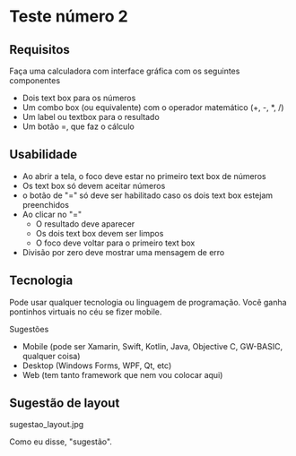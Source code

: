 # Teste número 2
## Requisitos
Faça uma calculadora com interface gráfica com os seguintes componentes

* Dois text box para os números 
* Um combo box (ou equivalente) com o operador matemático (+, -, *, /)
* Um label ou textbox para o resultado 
* Um botão =, que faz o cálculo 

## Usabilidade
* Ao abrir a tela, o foco deve estar no primeiro text box de números
* Os text box só devem aceitar números
* o botão de "=" só deve ser habilitado caso os dois text box estejam preenchidos
* Ao clicar no "=" 
    * O resultado deve aparecer
    * Os dois text box devem ser limpos
    * O foco deve voltar para o primeiro text box
* Divisão por zero deve mostrar uma mensagem de erro

## Tecnologia
Pode usar qualquer tecnologia ou linguagem de programação. Você ganha pontinhos virtuais no céu se fizer mobile.

Sugestões
* Mobile (pode ser Xamarin, Swift, Kotlin, Java, Objective C, GW-BASIC, qualquer coisa)
* Desktop (Windows Forms, WPF, Qt, etc)
* Web (tem tanto framework que nem vou colocar aqui)

## Sugestão de layout
sugestao_layout.jpg

Como eu disse, "sugestão".